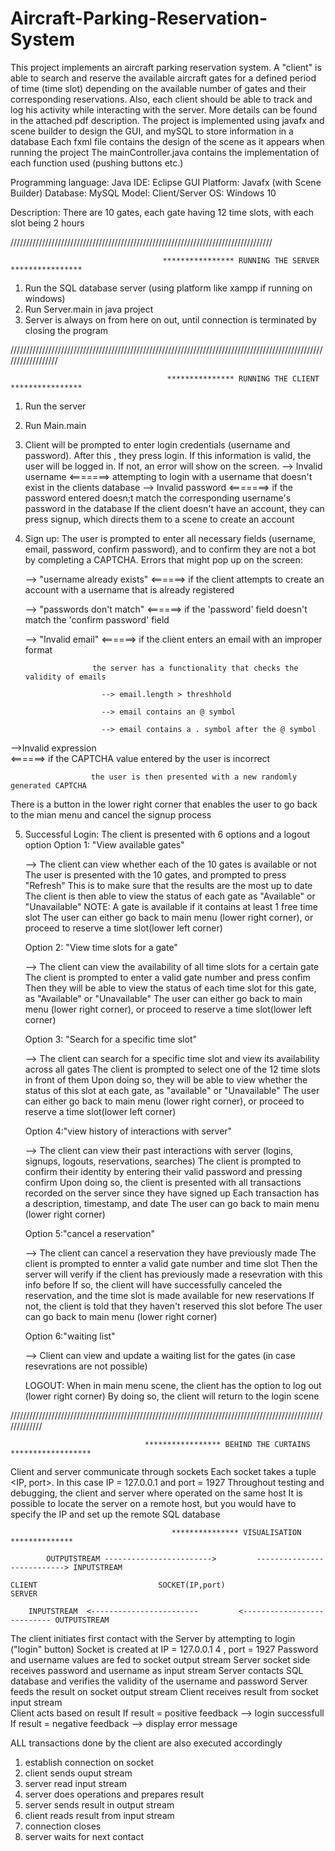 # Aircraft-Parking-Reservation-System
This project implements an aircraft parking reservation system. A "client" is able to search and reserve the available aircraft gates for a defined period of time (time slot) depending on the available number of gates and their corresponding reservations. Also, each client should be able to track and log his activity while interacting with the server. More details can be found in the attached pdf description.
The project is implemented using javafx and scene builder to design the GUI, and mySQL to store information in a database
Each fxml file contains the design of the scene as it appears when running the project
The mainController.java contains the implementation of each function used (pushing buttons etc.)


Programming language: Java
IDE: Eclipse
GUI Platform: Javafx (with Scene Builder)
Database: MySQL
Model: Client/Server
OS: Windows 10


Description: There are 10 gates, each gate having 12 time slots, with each slot being 2 hours

///////////////////////////////////////////////////////////////////////////////////

                                      **************** RUNNING THE SERVER ****************

1. Run the SQL database server (using platform like xampp if running on windows)
2. Run Server.main in java project
3. Server is always on from here on out, until connection is terminated by closing the program

//////////////////////////////////////////////////////////////////////////////////////////////////////////////////

                                       *************** RUNNING THE CLIENT ****************


1. Run the server
2. Run Main.main
3. Client will be prompted to enter login credentials (username and password). After this , they press login.
	If this information is valid, the user will be logged in.
	If not, an error will show on the screen.
		--> Invalid username    <=======> attempting to login with a username that doesn't exist in the clients database
		--> Invalid password    <=======> if the password entered doesn;t match the corresponding username's password in the database 
	If the client doesn't have an account, they can press signup, which directs them to a scene to create an account

4. Sign up: The user is prompted to enter all necessary fields (username, email, password, confirm password), and to confirm
   they are not a bot by completing a CAPTCHA.
   Errors that might pop up on the screen:
   
   --> "username already exists" <======> if the client attempts to create an account with a username that is already registered
   
   --> "passwords don't match"   <======> if the 'password' field doesn't match the 'confirm password' field
   
   --> "Invalid email"           <======> if the client enters an email with an improper format
   
					  the server has a functionality that checks the validity of emails
					  
						--> email.length > threshhold
						
						--> email contains an @ symbol
						
						--> email contains a . symbol after the @ symbol
						
  -->Invalid expression          
  				<======> if the CAPTCHA value entered by the user is incorrect
				
					  the user is then presented with a new randomly generated CAPTCHA

  There is a button in the lower right corner that enables the user to go back to the mian menu and cancel the signup process

5. Successful Login: The client is presented with 6 options and a logout option
	Option 1: "View available gates"
	
	--> The client can view whether each of the 10 gates is available or not
	    The user is presented with the 10 gates, and prompted to press "Refresh"
	    This is to make sure that the results are the most up to date
	    The client is then able to view the status of each gate as "Available" or "Unavailable"
	    NOTE: A gate is available if it contains at least 1 free time slot
	    The user can either go back to main menu (lower right corner), or proceed to reserve a time slot(lower left corner)
		
	Option 2: "View time slots for a gate"
	
	--> The client can view the availability of all time slots for a certain gate 
	    The client is prompted to enter a valid gate number and press confim
	    Then they will be able to view the status of each time slot for this gate, as "Available" or "Unavailable"
	    The user can either go back to main menu (lower right corner), or proceed to reserve a time slot(lower left corner)

	Option 3: "Search for a specific time slot"
	
	--> The client can search for a specific time slot and view its availability across all gates
	    The client is prompted to select one of the 12 time slots in front of them
	    Upon doing so, they will be able to view whether the status of this slot at each gate, as "available" or "Unavailable"
	    The user can either go back to main menu (lower right corner), or proceed to reserve a time slot(lower left corner)

	Option 4:"view history of interactions with server"
	
	--> The client can view their past interactions with server (logins, signups, logouts, reservations, searches)
	    The client is prompted to confirm their identity by entering their valid password and pressing confirm
	    Upon doing so, the client is presented with all transactions recorded on the server since they have signed up
	    Each transaction has a description, timestamp, and date
	     The user can go back to main menu (lower right corner)

	Option 5:"cancel a reservation"
	
	--> The client can cancel a reservation they have previously made
	    The client is prompted to ennter  a valid gate number and time slot
	    Then the server will verify if the client has previously made a resevration with this info before
    	    If so, the client will have successfully canceled the reservation, and the time slot is made available 
	    for new reservations
            If not, the client is told that they haven't reserved this slot before
	    The user can go back to main menu (lower right corner)

	Option 6:"waiting list"
	
	--> Client can view and update a waiting list for the gates (in case resevrations are not possible)


	LOGOUT: When in main menu scene, the client has the option to log out (lower right corner)
		By doing so, the client will return to the login scene


/////////////////////////////////////////////////////////////////////////////////////////////////////////////


                                  ***************** BEHIND THE CURTAINS ******************

Client and server communicate  through sockets
Each socket takes a tuple <IP, port>.
In this case IP = 127.0.0.1 and port = 1927
Throughout testing and debugging, the client and server where operated on the same host
It is possible to locate the server on a remote host, but you would have to specify the IP and set up the remote SQL database


                                        *************** VISUALISATION **************

            OUTPUTSTREAM ------------------------>         ---------------------------> INPUTSTREAM  
	    
	CLIENT			                 SOCKET(IP,port)           				SERVER

	    INPUTSTREAM  <------------------------         <--------------------------- OUTPUTSTREAM


The client initiates first contact with the Server by attempting to login ("login" button)
Socket is created at IP = 127.0.0.1 4 , port = 1927
Password and username values are fed to socket output stream
Server socket side receives password and username as input stream 
Server contacts SQL database and verifies the validity of the username and password
Server feeds the result on socket output stream
Client receives result from socket input stream  
Client acts based on result
If result = positive feedback --> login successfull
If result = negative feedback --> display error message

ALL transactions done by the client are also executed accordingly
1. establish connection on socket
2. client sends ouput stream
3. server read input stream
4. server does operations and prepares result
5. server sends result in output stream
6. client reads result from input stream
7. connection closes
8. server waits for next contact


